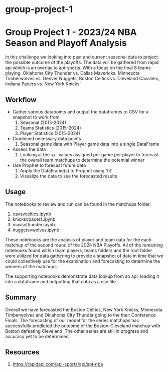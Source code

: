 # group-project-1

# Group Project 1 - 2023/24 NBA Season and Playoff Analysis

In this challenge we looking into past and current seasonal data to project the possible outcome of the playoffs. The data will be gathered from rapid api which is an overlay to api-sports. With a focus on the final 8 teams playing.
Oklahoma City Thunder vs. Dallas Mavericks, Minnesota Timberwolves vs. Denver Nuggets, Boston Celtics vs. Cleveland Cavaliers, Indiana Pacers vs. New York Knicks'

## Workflow

- Gather various datapoints and output the dataframes to CSV for a snapshot to work from
    1. Seasonal (2015-2024)
    2. Teams Statistics (2015-2024)
    4. Player Statistics (2015-2024)
- Combined necessary data points
    1. Seasonal game data with Player game data into a single DataFrame
- Assess the data
    1. Looking at the +/- values assigned per game per player to forecast the overall team matchups to determine the potential winner
- Use Prophet to forecast future data
    1. Apply the DataFrame(s) to Prophet using 'fit'
    2. Visualize the data to see the forecasted results

## Usage

The notebooks to review and run can be found in the matchups folder.
1. cavsvceltics.ipynb
2. knicksvpacers.ipynb
3. mavsvthunder.ipynb
4. nuggetsvwolves.ipynb

These notebooks are the analysis of player and team data for the each matchup of the second round of the 2024 NBA Playoffs. All of the remaining notebooks found within team players, teams folders and the root folder were utilized for data gathering to provide a snapshot of data in time that we could collectively use for the examination and forecasting to determine the winners of the matchups.

The supporting notebooks demonstrate data lookup from an api, loading it into a dataframe and outputting that data as a csv file.

## Summary

Overall we have forecasted the Boston Celtics, New York Knicks, Minnesota Timberwolves and Oklahoma City Thunder going to the their Conference Finals. The forecasting of our model for the series matchups has successfully predicted the outcome of the Boston-Cleveland matchup with Boston defeating Cleveland. The other series are still in progress and accuracy yet to be determined.


## Resources

1. https://rapidapi.com/api-sports/api/api-nba
